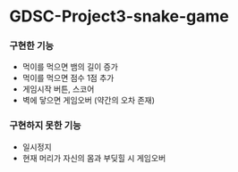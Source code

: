 # GDSC-Project3-snake-game

### 구현한 기능
- 먹이를 먹으면 뱀의 길이 증가
- 먹이를 먹으면 점수 1점 추가
- 게임시작 버튼, 스코어
- 벽에 닿으면 게임오버 (약간의 오차 존재)

### 구현하지 못한 기능
- 일시정지
- 현재 머리가 자신의 몸과 부딪힐 시 게임오버